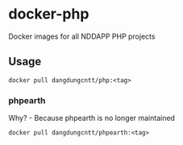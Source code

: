 # docker-php

Docker images for all NDDAPP PHP projects
## Usage

```
docker pull dangdungcntt/php:<tag>
```

### phpearth

Why? - Because phpearth is no longer maintained

```
docker pull dangdungcntt/phpearth:<tag>
```
